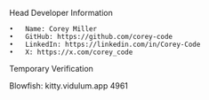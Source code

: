 

Head Developer Information

	•	Name: Corey Miller
	•	GitHub: https://github.com/corey-code
	•	LinkedIn: https://linkedin.com/in/Corey-Code
	•	X: https://x.com/corey_code

Temporary Verification

Blowfish: kitty.vidulum.app 4961
